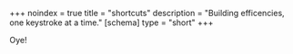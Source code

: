 +++
noindex = true
title = "shortcuts"
description = "Building efficencies, one keystroke at a time."
[schema]
  type = "short"
+++

Oye!
